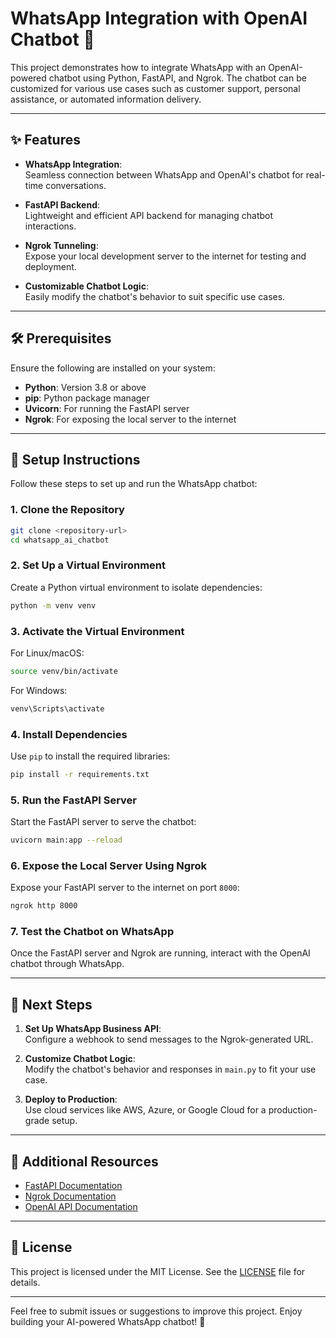 # WhatsApp Integration with OpenAI Chatbot 🤖  

This project demonstrates how to integrate WhatsApp with an OpenAI-powered chatbot using Python, FastAPI, and Ngrok. The chatbot can be customized for various use cases such as customer support, personal assistance, or automated information delivery.

---

## ✨ Features  

- **WhatsApp Integration**:  
  Seamless connection between WhatsApp and OpenAI's chatbot for real-time conversations.  

- **FastAPI Backend**:  
  Lightweight and efficient API backend for managing chatbot interactions.  

- **Ngrok Tunneling**:  
  Expose your local development server to the internet for testing and deployment.  

- **Customizable Chatbot Logic**:  
  Easily modify the chatbot's behavior to suit specific use cases.  

---

## 🛠️ Prerequisites  

Ensure the following are installed on your system:  

- **Python**: Version 3.8 or above  
- **pip**: Python package manager  
- **Uvicorn**: For running the FastAPI server  
- **Ngrok**: For exposing the local server to the internet  

---

## 🚀 Setup Instructions  

Follow these steps to set up and run the WhatsApp chatbot:  

### 1. Clone the Repository  

```bash  
git clone <repository-url>  
cd whatsapp_ai_chatbot  
```  

### 2. Set Up a Virtual Environment  

Create a Python virtual environment to isolate dependencies:  
```bash  
python -m venv venv  
```  

### 3. Activate the Virtual Environment  

For Linux/macOS:  
```bash  
source venv/bin/activate  
```  

For Windows:  
```bash  
venv\Scripts\activate  
```  

### 4. Install Dependencies  

Use `pip` to install the required libraries:  
```bash  
pip install -r requirements.txt  
```  

### 5. Run the FastAPI Server  

Start the FastAPI server to serve the chatbot:  
```bash  
uvicorn main:app --reload  
```  

### 6. Expose the Local Server Using Ngrok  

Expose your FastAPI server to the internet on port `8000`:  
```bash  
ngrok http 8000  
```  

### 7. Test the Chatbot on WhatsApp  

Once the FastAPI server and Ngrok are running, interact with the OpenAI chatbot through WhatsApp.  

---

## 🎯 Next Steps  

1. **Set Up WhatsApp Business API**:  
   Configure a webhook to send messages to the Ngrok-generated URL.  

2. **Customize Chatbot Logic**:  
   Modify the chatbot's behavior and responses in `main.py` to fit your use case.  

3. **Deploy to Production**:  
   Use cloud services like AWS, Azure, or Google Cloud for a production-grade setup.  

---

## 📘 Additional Resources  

- [FastAPI Documentation](https://fastapi.tiangolo.com/)  
- [Ngrok Documentation](https://ngrok.com/docs)  
- [OpenAI API Documentation](https://platform.openai.com/docs/)  

---

## 📜 License  

This project is licensed under the MIT License. See the [LICENSE](LICENSE) file for details.  

---

Feel free to submit issues or suggestions to improve this project. Enjoy building your AI-powered WhatsApp chatbot! 🚀  
